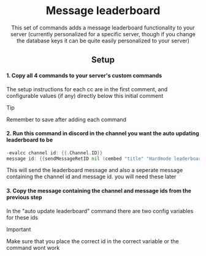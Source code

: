 <h1 align="center">Message leaderboard</h1>
<p align="center">This set of commands adds a message leaderboard functionality to your server (currently personalized for a specific server, though if you change the database keys it can be quite easily personalized to your server)</p>

<h2 align="center">Setup</h2>
<h4>1. Copy all 4 commands to your server's custom commands</h4>
<p>The setup instructions for each cc are in the first comment, and configurable values (if any) directly below this initial comment</p>

> [!TIP]
> Remember to save after adding each command
<h4>2. Run this command in discord in the channel you want the auto updating leaderboard to be</h4>

```go
-evalcc channel id: {{.Channel.ID}}
message id: {{sendMessageRetID nil (cembed "title" "Hardmode leaderboard" "description" "No one is on the leaderboard yet" "footer" (sdict "text" "This message updates every 6 hours\nNext update") "timestamp" (currentTime.Add (toDuration "6h")) "color" 14232643)}}
```

<p>This will send the leaderboard message and also a seperate message containing the channel id and message id. you will need these later</p>

<h4>3. Copy the message containing the channel and message ids from the previous step</h4>
<p>In the "auto update leaderboard" command there are two config variables for these ids</p>

> [!IMPORTANT]
> Make sure that you place the correct id in the correct variable or the command wont work
